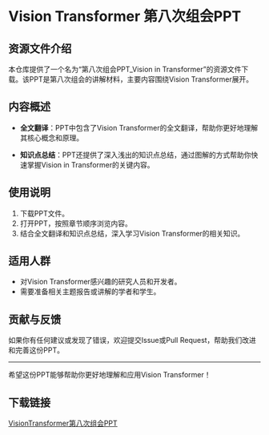# Vision Transformer 第八次组会PPT

## 资源文件介绍

本仓库提供了一个名为“第八次组会PPT_Vision in Transformer”的资源文件下载。该PPT是第八次组会的讲解材料，主要内容围绕Vision Transformer展开。

## 内容概述

- **全文翻译**：PPT中包含了Vision Transformer的全文翻译，帮助你更好地理解其核心概念和原理。
  
- **知识点总结**：PPT还提供了深入浅出的知识点总结，通过图解的方式帮助你快速掌握Vision in Transformer的关键内容。

## 使用说明

1. 下载PPT文件。
2. 打开PPT，按照章节顺序浏览内容。
3. 结合全文翻译和知识点总结，深入学习Vision Transformer的相关知识。

## 适用人群

- 对Vision Transformer感兴趣的研究人员和开发者。
- 需要准备相关主题报告或讲解的学者和学生。

## 贡献与反馈

如果你有任何建议或发现了错误，欢迎提交Issue或Pull Request，帮助我们改进和完善这份PPT。

---

希望这份PPT能够帮助你更好地理解和应用Vision Transformer！

## 下载链接

[VisionTransformer第八次组会PPT](https://pan.quark.cn/s/fa44f730053f)